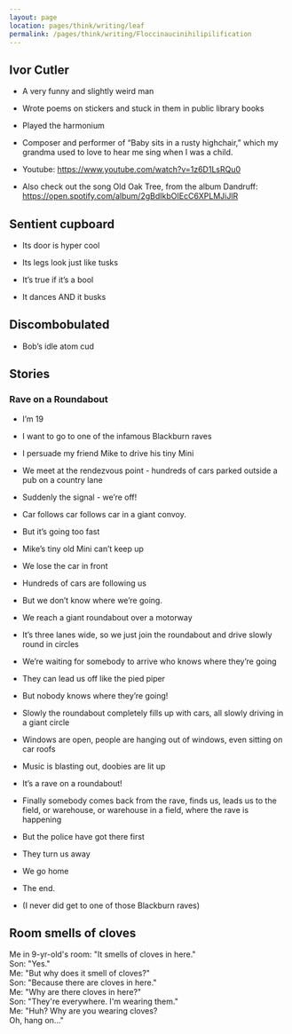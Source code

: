 ```yaml
---
layout: page
location: pages/think/writing/leaf
permalink: /pages/think/writing/Floccinaucinihilipilification
---
```

## Ivor Cutler

  - A very funny and slightly weird man

  - Wrote poems on stickers and stuck in them in public library books

  - Played the harmonium

  - Composer and performer of “Baby sits in a rusty highchair,” which my
    grandma used to love to hear me sing when I was a child.

  - Youtube:
    [<span class="underline">https://www.youtube.com/watch?v=1z6D1LsRQu0</span>](https://www.youtube.com/watch?v=1z6D1LsRQu0)

  - Also check out the song Old Oak Tree, from the album Dandruff:
    [<span class="underline">https://open.spotify.com/album/2gBdIkbOIEcC6XPLMJiJlR</span>](https://open.spotify.com/album/2gBdIkbOIEcC6XPLMJiJlR)

## Sentient cupboard

  - Its door is hyper cool

  - Its legs look just like tusks

  - It’s true if it’s a bool

  - It dances AND it busks

## Discombobulated

  - Bob’s idle atom cud

## Stories

### Rave on a Roundabout

  - I’m 19

  - I want to go to one of the infamous Blackburn raves

  - I persuade my friend Mike to drive his tiny Mini

  - We meet at the rendezvous point - hundreds of cars parked outside a
    pub on a country lane

  - Suddenly the signal - we’re off\!

  - Car follows car follows car in a giant convoy.

  - But it’s going too fast

  - Mike’s tiny old Mini can’t keep up

  - We lose the car in front

  - Hundreds of cars are following us

  - But we don’t know where we’re going.

  - We reach a giant roundabout over a motorway

  - It’s three lanes wide, so we just join the roundabout and drive
    slowly round in circles

  - We’re waiting for somebody to arrive who knows where they’re going

  - They can lead us off like the pied piper

  - But nobody knows where they’re going\!

  - Slowly the roundabout completely fills up with cars, all slowly
    driving in a giant circle

  - Windows are open, people are hanging out of windows, even sitting on
    car roofs

  - Music is blasting out, doobies are lit up

  - It’s a rave on a roundabout\!

  - Finally somebody comes back from the rave, finds us, leads us to the
    field, or warehouse, or warehouse in a field, where the rave is
    happening

  - But the police have got there first

  - They turn us away

  - We go home

  - The end.

  - (I never did get to one of those Blackburn raves)

## Room smells of cloves

Me in 9-yr-old's room: "It smells of cloves in here."  
Son: "Yes."  
Me: "But why does it smell of cloves?"  
Son: "Because there are cloves in here."  
Me: "Why are there cloves in here?"  
Son: "They're everywhere. I'm wearing them."  
Me: "Huh? Why are you wearing cloves?  
Oh, hang on..."  